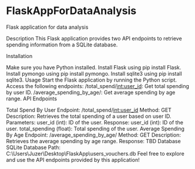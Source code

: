 # FlaskAppForDataAnalysis
Flask application for data analysis

Description
This Flask application provides two API endpoints to retrieve spending information from a SQLite database.

Installation

Make sure you have Python installed.
Install Flask using pip install Flask.
Install pymongo using pip install pymongo.
Install sqlite3 using pip install sqlite3.
Usage
Start the Flask application by running the Python script.
Access the following endpoints:
/total_spend/<int:user_id>: Get total spending by user ID.
/average_spending_by_age/: Get average spending by age range.
API Endpoints

Total Spend By User
Endpoint: /total_spend/<int:user_id>
Method: GET
Description: Retrieves the total spending of a user based on user ID.
Parameters:
user_id (int): ID of the user.
Response:
user_id (int): ID of the user.
total_spending (float): Total spending of the user.
Average Spending By Age
Endpoint: /average_spending_by_age/
Method: GET
Description: Retrieves the average spending by age range.
Response:
TBD
Database
SQLite Database Path: C:\\Users\\Juzer\\Desktop\\FlaskApp\\users_vouchers.db
Feel free to explore and use the API endpoints provided by this application!

